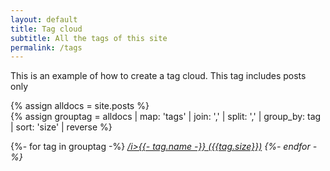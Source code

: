 ```yaml
---
layout: default
title: Tag cloud
subtitle: All the tags of this site
permalink: /tags
---
```


This is an example of how to create a tag cloud. This tag includes posts only


{% assign alldocs = site.posts %}		
{% assign grouptag =  alldocs | map: 'tags' | join: ','  | split: ','  | group_by: tag | sort: 'size' | reverse %}

<div class="row pt-5" id="years">
	{%- for tag in grouptag -%}
	<a href="#{{- tag.name -}}" class="btn btn-primary"><i class="fa fa-tag" aria-hidden="true">/i>{{- tag.name -}} ({{tag.size}})</a>
	{%- endfor -%}
</div>